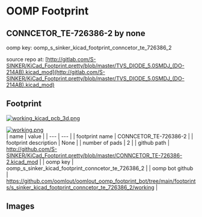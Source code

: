 # OOMP Footprint  
## CONNCETOR_TE-726386-2  by none  
  
oomp key: oomp_s_sinker_kicad_footprint_conncetor_te_726386_2  
  
source repo at: [http://gitlab.com/S-SINKER/KiCad_Footprint.pretty/blob/master/TVS_DIODE_5.0SMDJ_(DO-214AB).kicad_mod](http://gitlab.com/S-SINKER/KiCad_Footprint.pretty/blob/master/TVS_DIODE_5.0SMDJ_(DO-214AB).kicad_mod)  
## Footprint  
  
[![working_kicad_pcb_3d.png](working_kicad_pcb_3d_600.png)](working_kicad_pcb_3d.png)  
  
[![working.png](working_600.png)](working.png)  
| name | value | 
| --- | --- | 
| footprint name | CONNCETOR_TE-726386-2 | 
| footprint description | None | 
| number of pads | 2 | 
| github path | http://github.com/S-SINKER/KiCad_Footprint.pretty/blob/master/CONNCETOR_TE-726386-2.kicad_mod | 
| oomp key | oomp_s_sinker_kicad_footprint_conncetor_te_726386_2 | 
| oomp bot github | https://github.com/oomlout/oomlout_oomp_footprint_bot/tree/main/footprints/s_sinker_kicad_footprint_conncetor_te_726386_2/working | 
## Images  
